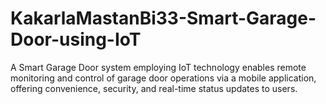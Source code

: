 # KakarlaMastanBi33-Smart-Garage-Door-using-IoT
A Smart Garage Door system employing IoT technology enables remote monitoring and control of garage door operations via a mobile application, offering convenience, security, and real-time status updates to users.
